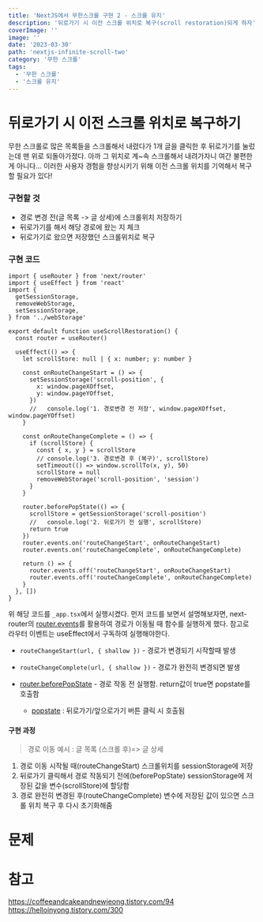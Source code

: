 ```yaml
---
title: 'NextJS에서 무한스크롤 구현 2 - 스크롤 유지'
description: '뒤로가기 시 이전 스크롤 위치로 복구(scroll restoration)되게 하자'
coverImage: ''
image: ''
date: '2023-03-30'
path: 'nextjs-infinite-scroll-two'
category: '무한 스크롤'
tags:
  - '무한 스크롤'
  - '스크롤 유지'
---
```


# 뒤로가기 시 이전 스크롤 위치로 복구하기

무한 스크롤로 많은 목록들을 스크롤해서 내렸다가
1개 글을 클릭한 후
뒤로가기를 눌렀는데 맨 위로 되돌아가졌다.
아까 그 위치로 계~속 스크롤해서 내려가자니 여간 불편한 게 아니다...
이러한 사용자 경험을 향상시키기 위해 이전 스크롤 위치를 기억해서 복구할 필요가 있다!

### 구현할 것

- 경로 변경 전(글 목록 -> 글 상세)에 스크롤위치 저장하기
- 뒤로가기를 해서 해당 경로에 왔는 지 체크
- 뒤로가기로 왔으면 저장했던 스크롤위치로 복구

### 구현 코드

```tsx:useScrollRestoration.tsx
import { useRouter } from 'next/router'
import { useEffect } from 'react'
import {
  getSessionStorage,
  removeWebStorage,
  setSessionStorage,
} from '../webStorage'

export default function useScrollRestoration() {
  const router = useRouter()

  useEffect(() => {
    let scrollStore: null | { x: number; y: number }

    const onRouteChangeStart = () => {
      setSessionStorage('scroll-position', {
        x: window.pageXOffset,
        y: window.pageYOffset,
      })
      //   console.log('1. 경로변경 전 저장', window.pageXOffset, window.pageYOffset)
    }

    const onRouteChangeComplete = () => {
      if (scrollStore) {
        const { x, y } = scrollStore
        // console.log('3. 경로변경 후 (복구)', scrollStore)
        setTimeout(() => window.scrollTo(x, y), 50)
        scrollStore = null
        removeWebStorage('scroll-position', 'session')
      }
    }

    router.beforePopState(() => {
      scrollStore = getSessionStorage('scroll-position')
      //   console.log('2. 뒤로가기 전 실행', scrollStore)
      return true
    })
    router.events.on('routeChangeStart', onRouteChangeStart)
    router.events.on('routeChangeComplete', onRouteChangeComplete)

    return () => {
      router.events.off('routeChangeStart', onRouteChangeStart)
      router.events.off('routeChangeComplete', onRouteChangeComplete)
    }
  }, [])
}
```

위 해당 코드를 `_app.tsx`에서 실행시켰다. 먼저 코드를 보면서 설명해보자면,
next-router의 [router.events](https://nextjs.org/docs/api-reference/next/router#routerevents)를 활용하여 경로가 이동될 때 함수를 실행하게 했다.
참고로 라우터 이벤트는 useEffect에서 구독하여 실행해야한다.

- `routeChangeStart(url, { shallow })` - 경로가 변경되기 시작할때 발생

- `routeChangeComplete(url, { shallow })` - 경로가 완전히 변경되면 발생

- [router.beforePopState](https://nextjs.org/docs/api-reference/next/router) - 경로 작동 전 실행함. return값이 true면 popstate를 호출함

  - [popstate](https://developer.mozilla.org/en-US/docs/Web/API/Window/popstate_event) : 뒤로가기/앞으로가기 버튼 클릭 시 호출됨

#### 구현 과정

> 경로 이동 예시 : 글 목록 (스크롤 후)=> 글 상세

1. 경로 이동 시작될 때(routeChangeStart) 스크롤위치를 sessionStorage에 저장
2. 뒤로가기 클릭해서 경로 작동되기 전에(beforePopState) sessionStorage에 저장된 값을 변수(scrollStore)에 할당함
3. 경로 완전히 변경된 후(routeChangeComplete) 변수에 저장된 값이 있으면 스크롤 위치 복구 후 다시 초기화해줌

# 문제

# 참고

https://coffeeandcakeandnewjeong.tistory.com/94
https://helloinyong.tistory.com/300
